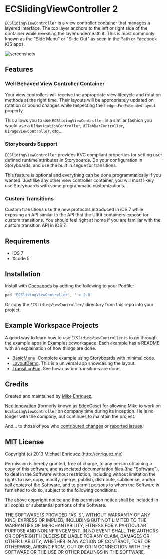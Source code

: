 # ECSlidingViewController 2

`ECSlidingViewController` is a view controller container that manages a layered interface. The top layer anchors to the left or right side of the container while revealing the layer underneath it. This is most commonly known as the "Side Menu" or "Slide Out" as seen in the Path or Facebook iOS apps.

![screenshots](https://dl.dropboxusercontent.com/u/4110829/screenshots.png)

## Features

### Well Behaved View Controller Container

Your view controllers will receive the appropriate view lifecycle and rotation methods at the right time. Their layouts will be appropriately updated on rotation or bound changes while respecting their `edgesForExtendedLayout` property.

This allows you to use `ECSlidingViewController` in a similar fashion you would use a `UINavigationController`, `UITabBarController`, `UIPageViewController`, etc...

### Storyboards Support

`ECSlidingViewController` provides KVC compliant properties for setting user defined runtime attributes in Storyboards. Do your configuration in Storyboards, and use the built in segue for transitions.

This feature is optional and everything can be done programmatically if you wanted. Just like any other view controller container, you will most likely use Storyboards with some programmatic customizations.

### Custom Transitions

Custom transitions use the new protocols introduced in iOS 7 while exposing an API similar to the API that the UIKit containers expose for custom transitions. You should feel right at home if you are familiar with the custom transition API in iOS 7.

## Requirements

* iOS 7
* Xcode 5

## Installation

Install with [Cocoapods](http://cocoapods.org) by adding the following to your Podfile:

``` ruby
pod 'ECSlidingViewController', '~> 2.0'
```

Or copy the `ECSlidingViewController/` directory from this repo into your project.

## Example Workspace Projects

A good way to learn how to use `ECSlidingViewController` is to go through the example apps in Examples.xcworkspace. Each example has a README with an explaination of how things are done.

* [BasicMenu](Examples/BasicMenu/). Complete example using Storyboards with minimal code.
* [LayoutDemo](Examples/LayoutDemo/). This is a universal app showcasing the layout.
* [TransitionFun](Examples/TransitionFun). See how custom transitions are done.

## Credits

Created and maintained by [Mike Enriquez](http://enriquez.me).

[Neo Innovation](http://neo.com) (formerly known as EdgeCase) for allowing Mike to work on `ECSlidingViewController` on company time during its inception. He is no longer with the company, but continues to maintain the project.

And... to those of you who [contributed changes](https://github.com/edgecase/ECSlidingViewController/graphs/contributors) or [reported issues](https://github.com/edgecase/ECSlidingViewController/issues).

## MIT License

Copyright (c) 2013 Michael Enriquez (http://enriquez.me)

Permission is hereby granted, free of charge, to any person obtaining a copy
of this software and associated documentation files (the "Software"), to deal
in the Software without restriction, including without limitation the rights
to use, copy, modify, merge, publish, distribute, sublicense, and/or sell
copies of the Software, and to permit persons to whom the Software is
furnished to do so, subject to the following conditions:

The above copyright notice and this permission notice shall be included in
all copies or substantial portions of the Software.

THE SOFTWARE IS PROVIDED "AS IS", WITHOUT WARRANTY OF ANY KIND, EXPRESS OR
IMPLIED, INCLUDING BUT NOT LIMITED TO THE WARRANTIES OF MERCHANTABILITY,
FITNESS FOR A PARTICULAR PURPOSE AND NONINFRINGEMENT. IN NO EVENT SHALL THE
AUTHORS OR COPYRIGHT HOLDERS BE LIABLE FOR ANY CLAIM, DAMAGES OR OTHER
LIABILITY, WHETHER IN AN ACTION OF CONTRACT, TORT OR OTHERWISE, ARISING FROM,
OUT OF OR IN CONNECTION WITH THE SOFTWARE OR THE USE OR OTHER DEALINGS IN
THE SOFTWARE.
